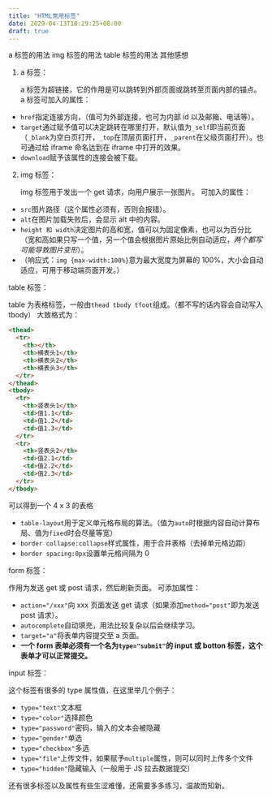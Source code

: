 ```yaml
---
title: "HTML常用标签"
date: 2020-04-13T10:29:25+08:00
draft: true
---
```


a 标签的用法
img 标签的用法
table 标签的用法
其他感想

1. a 标签：

   a 标签为超链接，它的作用是可以跳转到外部页面或跳转至页面内部的锚点。
   a 标签可加入的属性：

- `href`指定连接方向，（值可为外部连接，也可为内部 id 以及邮箱、电话等）。
- `target`通过赋予值可以决定跳转在哪里打开，默认值为`_self`即当前页面（`_blank`为空白页打开，`_top`在顶层页面打开，`_parent`在父级页面打开）。也可通过给 iframe 命名达到在 iframe 中打开的效果。
- `download`赋予该属性的连接会被下载。

2. img 标签：

   img 标签用于发出一个 get 请求，向用户展示一张图片。
   可加入的属性：

- `src`图片路径（这个属性必须有，否则会报错）。
- `alt`在图片加载失败后，会显示 alt 中的内容。
- `height 和 width`决定图片的高和宽，值可以为固定像素，也可以为百分比（宽和高如果只写一个值，另一个值会根据图片原始比例自动适应，_两个都写可能导致图片变形_）。
- （响应式：`img {max-width:100%}`意为最大宽度为屏幕的 100%，大小会自动适应，可用于移动端页面开发。）

table 标签：

table 为表格标签，一般由`thead tbody tfoot`组成。（都不写的话内容会自动写入 tbody）
大致格式为：

```html
<thead>
  <tr>
    <th></th>
    <th>横表头1</th>
    <th>横表头2</th>
    <th>横表头3</th>
  </tr>
</thead>
<tbody>
  <tr>
    <th>竖表头1</th>
    <td>值1.1</td>
    <td>值1.2</td>
    <td>值1.3</td>
  </tr>
  <tr>
    <th>竖表头2</th>
    <td>值2.1</td>
    <td>值2.2</td>
    <td>值2.3</td>
  </tr>
</tbody>
```

可以得到一个 4 x 3 的表格

- `table-layout`用于定义单元格布局的算法。（值为`auto`时根据内容自动计算布局、值为`fixed`时会尽量等宽）
- `border collapse:collapse`样式属性，用于合并表格（去掉单元格边距）
- `border spacing:0px`设置单元格间隔为 0

form 标签：

作用为发送 get 或 post 请求，然后刷新页面。
可添加属性：

- `action="/xxx"`向 xxx 页面发送 get 请求（如果添加`method="post"`即为发送 post 请求）。
- `autocomplete`自动填充，用法比较复杂以后会继续学习。
- `target="a"`将表单内容提交至 a 页面。
- **一个 form 表单必须有一个名为`type="submit"`的 input 或 botton 标签，这个表单才可以正常提交。**

input 标签：

这个标签有很多的 type 属性值，在这里举几个例子：

- `type="text"`文本框
- `type="color"`选择颜色
- `type="password"`密码，输入的文本会被隐藏
- `type="gender"`单选
- `type="checkbox"`多选
- `type="file"`上传文件，如果赋予`multiple`属性，则可以同时上传多个文件
- `type="hidden"`隐藏输入（一般用于 JS 拉去数据提交）

还有很多标签以及属性有些生涩难懂，还需要多多练习，温故而知新。
